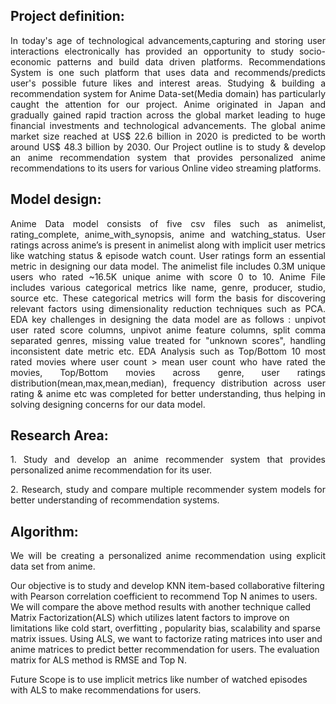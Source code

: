 ## Project definition:
<p align="justify">
In today's age of technological advancements,capturing and storing user interactions electronically has provided an opportunity to study socio-economic patterns and build data driven platforms. Recommendations System is one such platform that uses data and recommends/predicts user's possible future likes and interest areas. Studying & building a recommendation system for Anime Data-set(Media domain) has particularly caught the attention for our project. Anime originated in Japan and gradually gained rapid traction across the global market leading to huge financial investments and technological advancements. The global anime market size reached at US$ 22.6 billion in 2020 is predicted to be worth around US$ 48.3 billion by 2030. Our Project outline is to study & develop an anime recommendation system that provides personalized anime recommendations to its users for various Online video streaming platforms.

</p>

## Model design:
<p align="justify">
Anime Data model consists of five csv files such as animelist, rating_complete, anime_with_synopsis, anime and watching_status. User ratings across anime’s is present in animelist along with implicit user metrics like watching status & episode watch count. User ratings form an essential metric in designing our data model. The animelist file includes 0.3M unique users who rated ~16.5K unique anime with score 0 to 10. Anime File includes various categorical metrics like name, genre, producer, studio, source etc. These categorical metrics will form the basis for discovering relevant factors using dimensionality reduction techniques such as PCA. EDA key challenges in designing the data model are as follows : unpivot user rated score columns, unpivot  anime feature columns, split comma separated genres, missing value treated for "unknown scores", handling inconsistent date metric etc. EDA Analysis such as Top/Bottom 10 most rated movies where user count > mean user count who have rated the movies, Top/Bottom movies across genre, user ratings distribution(mean,max,mean,median), frequency distribution across user rating & anime  etc was completed for better understanding, thus helping in solving designing concerns for our data model.
</p>
 

## Research Area:
<p align="justify">
1. Study and develop an anime recommender system that provides personalized anime recommendation for its user. </p>
<p align="justify">
2. Research, study and compare multiple recommender system models for better understanding of recommendation systems. </p>

## Algorithm:
<p align="justify">
    We will be creating a personalized anime recommendation using explicit data set from anime. </p>
  <p>
  	Our objective is to study and develop KNN item-based collaborative filtering with Pearson correlation coefficient to recommend Top N animes to users. We will compare the above method results with another technique called Matrix Factorization(ALS) which utilizes latent factors to improve on limitations like cold start, overfitting , popularity bias, scalability and sparse matrix issues. Using ALS, we want to factorize rating matrices into user and anime matrices to predict better recommendation for users. The evaluation matrix for ALS method is RMSE and Top N.
</p>
<p>
  	Future Scope is to use implicit metrics like number of watched episodes with ALS to make recommendations for users.
  </p>
